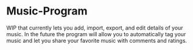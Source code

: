 # Music-Program
WIP that currently lets you add, import, export, and edit details of your music.  In the future the program will allow you to automatically tag your music and let you share your favorite music with comments and ratings.
